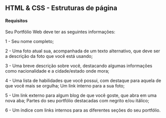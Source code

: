 ## HTML & CSS - Estruturas de página

#### Requisitos

Seu Portfólio Web deve ter as seguintes informações:

1 - Seu nome completo;

2 - Uma foto atual sua, acompanhada de um texto alternativo, que deve ser a descrição da foto que você está usando;

3 - Uma breve descrição sobre você, destacando algumas informações como nacionalidade e a cidade/estado onde mora;

4 - Uma lista de habilidades que você possui, com destaque para aquela de que você mais se orgulha;
Um link interno para a sua foto;

5 - Um link externo para algum blog de que você goste, que abra em uma nova aba;
Partes do seu portfólio destacadas com negrito e/ou itálico;

6 - Um índice com links internos para as diferentes seções do seu portfólio.